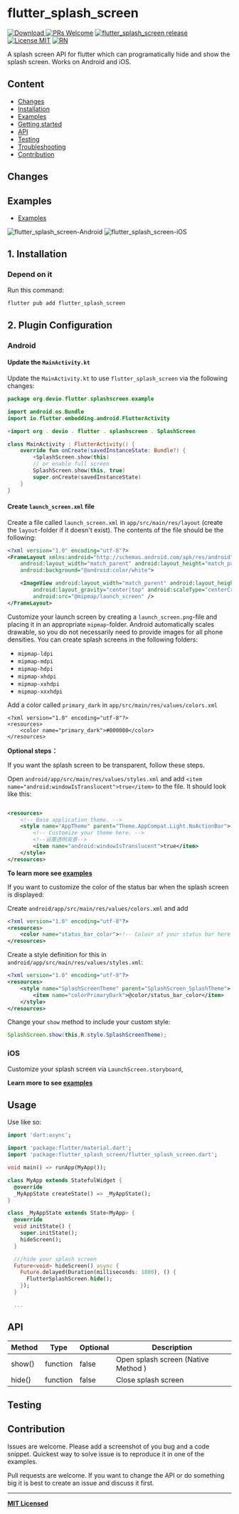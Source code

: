 # flutter_splash_screen

[![Download](https://img.shields.io/badge/Download-v2.0.0-ff69b4.svg) ](https://pub.dartlang.org/packages/flutter_splash_screen)
[ ![PRs Welcome](https://img.shields.io/badge/PRs-Welcome-brightgreen.svg)](https://github.com/crazycodeboy/flutter_splash_screen/pulls)
[ ![flutter_splash_screen release](https://img.shields.io/github/release/crazycodeboy/flutter_splash_screen.svg?maxAge=2592000?style=flat-square)](https://github.com/crazycodeboy/GitHubPopular/releases)
[![License MIT](http://img.shields.io/badge/license-MIT-orange.svg?style=flat)](https://raw.githubusercontent.com/crazycodeboy/flutter-check-box/master/LICENSE)
[ ![RN](https://img.shields.io/badge/react-native-brightgreen.svg)](https://github.com/crazycodeboy/react-native-splash-screen)

A splash screen API for flutter which can programatically hide and show the splash screen. Works on
Android and iOS.

## Content

- [Changes](#changes)
- [Installation](#installation)
- [Examples](#examples)
- [Getting started](#getting-started)
- [API](#api)
- [Testing](#testing)
- [Troubleshooting](#troubleshooting)
- [Contribution](#contribution)

## Changes

## Examples

* [Examples](https://github.com/crazycodeboy/flutter_splash_screen/tree/master/example)

![flutter_splash_screen-Android](https://raw.githubusercontent.com/crazycodeboy/flutter_splash_screen/master/example/Screenshots/flutter-splash-screen-android.gif)
![flutter_splash_screen-iOS](https://raw.githubusercontent.com/crazycodeboy/flutter_splash_screen/master/example/Screenshots/flutter-splash-screen-iOS.gif)

## 1. Installation

### Depend on it

Run this command:

```bash
flutter pub add flutter_splash_screen
```

## 2. Plugin Configuration

### Android

#### Update the `MainActivity.kt`

Update the `MainActivity.kt` to use `flutter_splash_screen` via the following changes:

```kotlin
package org.devio.flutter.splashscreen.example

import android.os.Bundle
import io.flutter.embedding.android.FlutterActivity

+import org . devio . flutter . splashscreen . SplashScreen

class MainActivity : FlutterActivity() {
    override fun onCreate(savedInstanceState: Bundle?) {
        +SplashScreen.show(this)
        // or enable full screen
        SplashScreen.show(this, true)
        super.onCreate(savedInstanceState)
    }
}
```

#### Create `launch_screen.xml` file

Create a file called `launch_screen.xml` in `app/src/main/res/layout` (create the `layout`-folder if
it doesn't exist). The contents of the file should be the following:

```xml
<?xml version="1.0" encoding="utf-8"?>
<FrameLayout xmlns:android="http://schemas.android.com/apk/res/android"
    android:layout_width="match_parent" android:layout_height="match_parent"
    android:background="@android:color/white">

    <ImageView android:layout_width="match_parent" android:layout_height="match_parent"
        android:layout_gravity="center|top" android:scaleType="centerCrop"
        android:src="@mipmap/launch_screen" />
</FrameLayout>
```

Customize your launch screen by creating a `launch_screen.png`-file and placing it in an
appropriate `mipmap`-folder. Android automatically scales drawable, so you do not necessarily need
to provide images for all phone densities.
You can create splash screens in the following folders:

* `mipmap-ldpi`
* `mipmap-mdpi`
* `mipmap-hdpi`
* `mipmap-xhdpi`
* `mipmap-xxhdpi`
* `mipmap-xxxhdpi`

Add a color called `primary_dark` in `app/src/main/res/values/colors.xml`

```
<?xml version="1.0" encoding="utf-8"?>
<resources>
    <color name="primary_dark">#000000</color>
</resources>
```

**Optional steps：**

If you want the splash screen to be transparent, follow these steps.

Open `android/app/src/main/res/values/styles.xml` and
add `<item name="android:windowIsTranslucent">true</item>` to the file. It should look like this:

```xml

<resources>
    <!-- Base application theme. -->
    <style name="AppTheme" parent="Theme.AppCompat.Light.NoActionBar">
        <!-- Customize your theme here. -->
        <!--设置透明背景-->
        <item name="android:windowIsTranslucent">true</item>
    </style>
</resources>
```

**To learn more
see [examples](https://github.com/crazycodeboy/flutter_splash_screen/tree/master/example)**

If you want to customize the color of the status bar when the splash screen is displayed:

Create `android/app/src/main/res/values/colors.xml` and add

```xml
<?xml version="1.0" encoding="utf-8"?>
<resources>
    <color name="status_bar_color"><!-- Colour of your status bar here --></color>
</resources>
```

Create a style definition for this in `android/app/src/main/res/values/styles.xml`:

```xml
<?xml version="1.0" encoding="utf-8"?>
<resources>
    <style name="SplashScreenTheme" parent="SplashScreen_SplashTheme">
        <item name="colorPrimaryDark">@color/status_bar_color</item>
    </style>
</resources>
```

Change your `show` method to include your custom style:

```java
SplashScreen.show(this,R.style.SplashScreenTheme);
```

### iOS

Customize your splash screen via  `LaunchScreen.storyboard`,

**Learn more to
see [examples](https://github.com/crazycodeboy/flutter_splash_screen/tree/master/example)**

## Usage

Use like so:

```dart
import 'dart:async';

import 'package:flutter/material.dart';
import 'package:flutter_splash_screen/flutter_splash_screen.dart';

void main() => runApp(MyApp());

class MyApp extends StatefulWidget {
  @override
  _MyAppState createState() => _MyAppState();
}

class _MyAppState extends State<MyApp> {
  @override
  void initState() {
    super.initState();
    hideScreen();
  }

  ///hide your splash screen
  Future<void> hideScreen() async {
    Future.delayed(Duration(milliseconds: 1800), () {
      FlutterSplashScreen.hide();
    });
  }

  ...
```

## API

| Method | Type     | Optional | Description                         |
|--------|----------|----------|-------------------------------------|
| show() | function | false    | Open splash screen (Native Method ) |
| hide() | function | false    | Close splash screen                 |

## Testing

## Contribution

Issues are welcome. Please add a screenshot of you bug and a code snippet. Quickest way to solve
issue is to reproduce it in one of the examples.

Pull requests are welcome. If you want to change the API or do something big it is best to create an
issue and discuss it first.

---

**[MIT Licensed](https://github.com/crazycodeboy/flutter_splash_screen/blob/master/LICENSE)**

